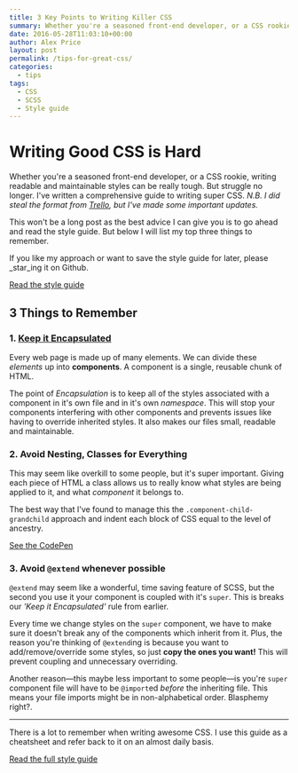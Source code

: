 ```yaml
---
title: 3 Key Points to Writing Killer CSS
summary: Whether you're a seasoned front-end developer, or a CSS rookie, writing readable and maintainable styles can be really tough. But struggle no longer. I've written a comprehensive guide to writing super CSS.
date: 2016-05-28T11:03:10+00:00
author: Alex Price
layout: post
permalink: /tips-for-great-css/
categories:
  - tips
tags:
  - CSS
  - SCSS
  - Style guide
---
```

# Writing Good CSS is Hard

Whether you're a seasoned front-end developer, or a CSS rookie, writing readable and maintainable styles can be really tough. But struggle no longer. I've written a comprehensive guide to writing super CSS. _N.B. I did steal the format from <a title="Open the Trello website (new tab)" href="http://trello.com/" rel="noopener no referrer">Trello</a>, but I've made some important updates._

This won't be a long post as the best advice I can give you is to go ahead and read the style guide. But below I will list my top three things to remember.

If you like my approach or want to save the style guide for later, please _star_ing it on Github.

<a title="Read the style guide (new tab)" href="https://github.com/alexpriceonline/scss-style-guide" rel="noopener noreferrer">Read the style guide</a>

## 3 Things to Remember

### 1. <a title="Open the style guide (new tab)" href="https://github.com/alexpriceonline/scss-style-guide#keeping-it-encapsulated" rel="noopener noreferrer">Keep it Encapsulated</a>

Every web page is made up of many elements. We can divide these _elements_ up into **components**. A component is a single, reusable chunk of HTML.

The point of _Encapsulation_ is to keep all of the styles associated with a component in it's own file and in it's own _namespace_. This will stop your components interfering with other components and prevents issues like having to override inherited styles. It also makes our files small, readable and maintainable.

### 2. Avoid Nesting, Classes for Everything

This may seem like overkill to some people, but it's super important. Giving each piece of HTML a class allows us to really know what styles are being applied to it, and what _component_ it belongs to.

The best way that I've found to manage this the `.component-child-grandchild` approach and indent each block of CSS equal to the level of ancestry.

<a href="http://codepen.io/alexpriceonline/pen/jqgmwp/">See the CodePen</a>

### 3. Avoid `@extend` whenever possible

`@extend` may seem like a wonderful, time saving feature of SCSS, but the second you use it your component is coupled with it's `super`. This is breaks our _'Keep it Encapsulated'_ rule from earlier.

Every time we change styles on the `super` component, we have to make sure it doesn't break any of the components which inherit from it. Plus, the reason you're thinking of `@extend`ing is because you want to add/remove/override some styles, so just **copy the ones you want!** This will prevent coupling and unnecessary overriding.

Another reason—this maybe less important to some people—is you're `super` component file will have to be `@import`ed _before_ the inheriting file. This means your file imports might be in non-alphabetical order. Blasphemy right?.

---

There is a lot to remember when writing awesome CSS. I use this guide as a cheatsheet and refer back to it on an almost daily basis.

<a title="Read the style guide (new tab)" href="https://github.com/alexpriceonline/scss-style-guide" rel="noopener noreferrer">Read the full style guide</a>

